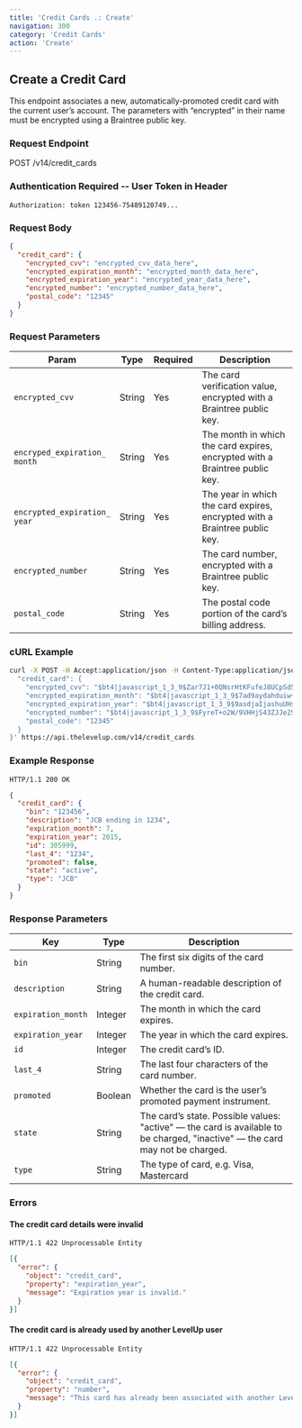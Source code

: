 ```yaml
---
title: 'Credit Cards .: Create'
navigation: 300
category: 'Credit Cards'
action: 'Create'
---
```


Create a Credit Card
---

This endpoint associates a new, automatically-promoted credit card with the current user’s account.
The parameters with “encrypted” in their name must be encrypted using a Braintree public key.

### Request Endpoint

<div class="http-request">
  <span class="http-verb">POST</span> /v14/credit_cards
</div>

### Authentication Required -- User Token in Header

```
Authorization: token 123456-75489120749...
```

### Request Body

```json
{
  "credit_card": {
    "encrypted_cvv": "encrypted_cvv_data_here",
    "encrypted_expiration_month": "encrypted_month_data_here",
    "encrypted_expiration_year": "encrypted_year_data_here",
    "encrypted_number": "encrypted_number_data_here",
    "postal_code": "12345"
  }
}
```

### Request Parameters

| Param                                     | Type           | Required | Description                                                                 |
|-------------------------------------------|----------------|----------|-----------------------------------------------------------------------------|
| `encrypted_cvv`                           | String         | Yes      | The card verification value, encrypted with a Braintree public key.         |
| `encryped_expiration_`<br>`month`               | String         | Yes      | The month in which the card expires, encrypted with a Braintree public key. |
| `encrypted_expiration_`<br>`year`               | String         | Yes      | The year in which the card expires, encrypted with a Braintree public key.  |
| `encrypted_number`                        | String         | Yes      | The card number, encrypted with a Braintree public key.                     |
| `postal_code`                             | String         | Yes      | The postal code portion of the card’s billing address.                      |

### cURL Example

```bash
curl -X POST -H Accept:application/json -H Content-Type:application/json -H Authorization:"token 123456-75489120749..." -d '{
  "credit_card": {
    "encrypted_cvv": "$bt4|javascript_1_3_9$Zar7J1+0QNsrHtKFufeJ8UCpSd5RM1PwTjzNE1Dm1N0A969OuWfU03...",
    "encrypted_expiration_month": "$bt4|javascript_1_3_9$7ad9aydahduiw+89w7dHusaihdas...",
    "encrypted_expiration_year": "$bt4|javascript_1_3_9$9asdjaIjashuUHsj+saiUSj...",
    "encrypted_number": "$bt4|javascript_1_3_9$FyreT+o2W/9VHHjS43ZJJe2SmdvTBcve58...",
    "postal_code": "12345"
  }
}' https://api.thelevelup.com/v14/credit_cards

```

### Example Response

`HTTP/1.1 200 OK`

```json
{
  "credit_card": {
    "bin": "123456",
    "description": "JCB ending in 1234",
    "expiration_month": 7,
    "expiration_year": 2015,
    "id": 305999,
    "last_4": "1234",
    "promoted": false,
    "state": "active",
    "type": "JCB"
  }
}
```

### Response Parameters

| Key                | Type    | Description                                                                                                                  |
|--------------------|---------|------------------------------------------------------------------------------------------------------------------------------|
| `bin`              | String  | The first six digits of the card number.                                                                                     |
| `description`      | String  | A human-readable description of the credit card.                                                                             |
| `expiration_month` | Integer | The month in which the card expires.                                                                                         |
| `expiration_year`  | Integer | The year in which the card expires.                                                                                          |
| `id`               | Integer | The credit card’s ID.                                                                                                        |
| `last_4`           | String  | The last four characters of the card number.                                                                                 |
| `promoted`         | Boolean | Whether the card is the user’s promoted payment instrument.                                                                  |
| `state`            | String  | The card’s state. Possible values: "active" — the card is available to be charged, "inactive" — the card may not be charged. |
| `type`             | String  | The type of card, e.g. Visa, Mastercard                                                                                      |

### Errors

#### The credit card details were invalid

`HTTP/1.1 422 Unprocessable Entity`

```json
[{
  "error": {
    "object": "credit_card",
    "property": "expiration_year",
    "message": "Expiration year is invalid."
  }
}]
```

#### The credit card is already used by another LevelUp user

`HTTP/1.1 422 Unprocessable Entity`

```json
[{
  "error": {
    "object": "credit_card",
    "property": "number",
    "message": "This card has already been associated with another LevelUp account..."
  }
}]
```
